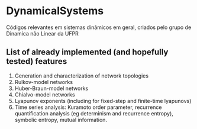 # DynamicalSystems
Códigos relevantes em sistemas dinâmicos em geral, criados pelo grupo de Dinamica não Linear da UFPR

## List of already implemented (and hopefully tested) features
1. Generation and characterization of network topologies
2. Rulkov-model networks
3. Huber-Braun-model networks 
4. Chialvo-model networks
5. Lyapunov exponents (including for fixed-step and finite-time lyapunovs)
6. Time series analysis: Kuramoto order parameter, recurrence quantification analysis (eg determinism and recurrence entropy), symbolic entropy, mutual information.
